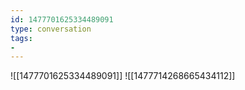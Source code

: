 ```yaml
---
id: 1477701625334489091
type: conversation
tags:
- 
---
```

![[1477701625334489091]]
![[1477714268665434112]]

